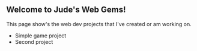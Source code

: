## Welcome to Jude's Web Gems!

This page show's the web dev projects that I've created or am working on.


- Simple game project
- Second project
